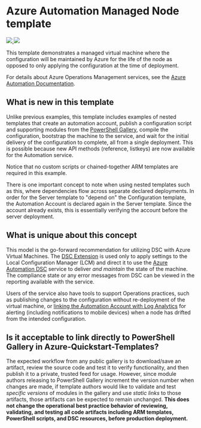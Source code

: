 # Azure Automation Managed Node template

<a href="https://portal.azure.com/#create/Microsoft.Template/uri/https%3A%2F%2Fraw.githubusercontent.com%2FAzure%2Fazure-quickstart-templates%2Fmaster%2F101-automation-configuration%2Fazuredeploy.json" target="_blank">
    <img src="http://azuredeploy.net/deploybutton.png"/>
</a>
<a href="http://armviz.io/#/?load=https%3A%2F%2Fraw.githubusercontent.com%2Fazure%2Fazure-quickstart-templates%2Fmaster%2F101-automation-configuration%2Fazuredeploy.json" target="_blank">
    <img src="http://armviz.io/visualizebutton.png"/>
</a>

This template demonstrates a managed virtual machine where the configuration
will be maintained by Azure for the life of the node as opposed to only applying
the configuration at the time of deployment.

For details about Azure Operations Management services,
see the [Azure Automation Documentation](https://docs.microsoft.com/en-us/azure/automation/).

## What is new in this template

Unlike previous examples, this template includes examples of nested templates
that create an automation account, publish a configuration script and supporting modules
from the [PowerShell Gallery](http://www.powershellgallery.com),
compile the configuration, bootstrap the machine to the service,
and wait for the initial delivery of the configuration to complete,
all from a single deployment.
This is possible because new API methods (reference, listkeys) are now available
for the Automation service.

Notice that no custom scripts or chained-together ARM templates are required in this example.

There is one important concept to note when using nested templates such as this,
where dependencies flow across separate declared deployments.
In order for the Server template to "depend on" the Configuration template,
the Automation Account is declared again in the Server template.
Since the account already exists,
this is essentially verifying the account before the server deployment.

## What is unique about this concept

This model is the go-forward recommendation for utilizing DSC with Azure Virtual Machines.
The [DSC Extension](https://blogs.msdn.microsoft.com/powershell/2014/08/07/introducing-the-azure-powershell-dsc-desired-state-configuration-extension/)
is used only to apply settings to the Local Configuration Manager (LCM) and direct it
to use the [Azure Automation DSC](https://docs.microsoft.com/en-us/azure/automation/automation-dsc-overview)
service to deliver *and maintain* the state of the machine.
The compliance state or any error messages from DSC can be viewed in the reporting
available with the service.

Users of the service also have tools to support Operations practices,
such as publishing changes to the configuration without re-deployment of the virtual machine,
or [linking the Automation Account with Log Analytics](https://docs.microsoft.com/en-us/azure/automation/automation-dsc-diagnostics)
for alerting (including notifications to mobile devices) when a node has drifted from
the intended configuration.

## Is it acceptable to link directly to PowerShell Gallery in Azure-Quickstart-Templates?

The expected workflow from any public gallery is to download/save an artifact,
review the source code and test it to verify functionality,
and then publish it to a private, trusted feed for usage.
However, since module authors releasing to PowerShell Gallery increment the version number
when changes are made,
if template authors would like to validate and test *specific versions* of modules
in the gallery and use *static links* to those artifacts,
those artifacts can be expected to remain unchanged.
**This does not change the operational best practice behavior of reviewing, validating, and testing
all code artifacts including ARM templates, PowerShell scripts, and DSC resources,
before production deployment.**

